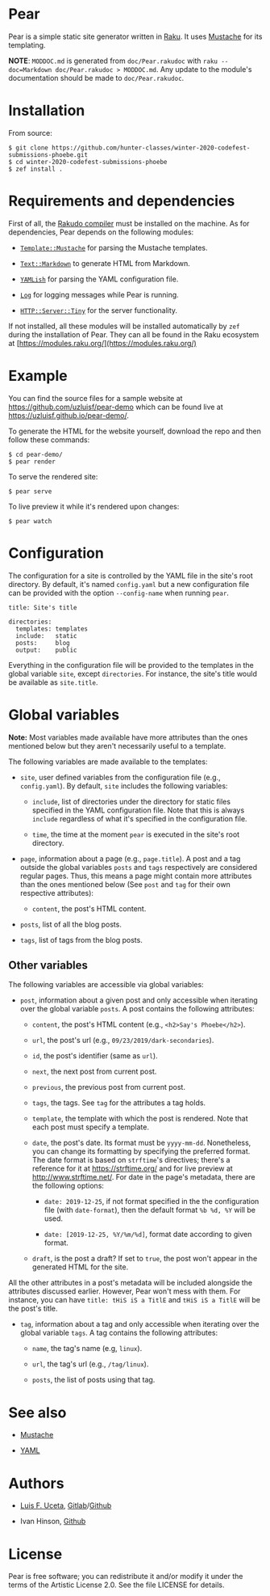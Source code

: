 Pear
====

Pear is a simple static site generator written in [Raku](https://raku.org/). It uses [Mustache](https://mustache.github.io/) for its templating.

**NOTE**: `MODDOC.md` is generated from `doc/Pear.rakudoc` with `raku --doc=Markdown doc/Pear.rakudoc > MODDOC.md`. Any update to the module's documentation should be made to `doc/Pear.rakudoc`.

Installation
============

From source:

    $ git clone https://github.com/hunter-classes/winter-2020-codefest-submissions-phoebe.git
    $ cd winter-2020-codefest-submissions-phoebe
    $ zef install .

Requirements and dependencies
=============================

First of all, the [Rakudo compiler](https://rakudo.org/) must be installed on the machine. As for dependencies, Pear depends on the following modules:

  * [`Template::Mustache`](https://github.com/softmoth/p6-Template-Mustache) for parsing the Mustache templates.

  * [`Text::Markdown`](https://github.com/softmoth/p6-Template-Mustache) to generate HTML from Markdown.

  * [`YAMLish`](https://github.com/Leont/yamlish) for parsing the YAML configuration file.

  * [`Log`](https://github.com/whity/perl6-log) for logging messages while Pear is running.

  * [`HTTP::Server::Tiny`](https://github.com/tokuhirom/p6-HTTP-Server-Tiny) for the server functionality.

If not installed, all these modules will be installed automatically by `zef` during the installation of Pear. They can all be found in the Raku ecosystem at [https://modules.raku.org/](https://modules.raku.org/)

Example
=======

You can find the source files for a sample website at https://github.com/uzluisf/pear-demo which can be found live at https://uzluisf.github.io/pear-demo/.

To generate the HTML for the website yourself, download the repo and then follow these commands:

    $ cd pear-demo/
    $ pear render

To serve the rendered site:

    $ pear serve

To live preview it while it's rendered upon changes:

    $ pear watch

Configuration
=============

The configuration for a site is controlled by the YAML file in the site's root directory. By default, it's named `config.yaml` but a new configuration file can be provided with the option `--config-name` when running `pear`.

    title: Site's title

    directories:
      templates: templates
      include:   static
      posts:     blog
      output:    public

Everything in the configuration file will be provided to the templates in the global variable `site`, except `directories`. For instance, the site's title would be available as `site.title`.

Global variables
================

**Note:** Most variables made available have more attributes than the ones mentioned below but they aren't necessarily useful to a template.

The following variables are made available to the templates:

  * `site`, user defined variables from the configuration file (e.g., `config.yaml`). By default, `site` includes the following variables:

    * `include`, list of directories under the directory for static files specified in the YAML configuration file. Note that this is always `include` regardless of what it's specified in the configuration file.

    * `time`, the time at the moment `pear` is executed in the site's root directory.

  * `page`, information about a page (e.g., `page.title`). A post and a tag outside the global variables `posts` and `tags` respectively are considered regular pages. Thus, this means a page might contain more attributes than the ones mentioned below (See `post` and `tag` for their own respective attributes):

    * `content`, the post's HTML content.

  * `posts`, list of all the blog posts.

  * `tags`, list of tags from the blog posts.

Other variables
---------------

The following variables are accessible via global variables:

  * `post`, information about a given post and only accessible when iterating over the global variable `posts`. A post contains the following attributes:

    * `content`, the post's HTML content (e.g., `<h2>Say's Phoebe</h2>`).

    * `url`, the post's url (e.g., `09/23/2019/dark-secondaries`).

    * `id`, the post's identifier (same as `url`).

    * `next`, the next post from current post.

    * `previous`, the previous post from current post.

    * `tags`, the tags. See `tag` for the attributes a tag holds.

    * `template`, the template with which the post is rendered. Note that each post must specify a template.

    * `date`, the post's date. Its format must be `yyyy-mm-dd`. Nonetheless, you can change its formatting by specifying the preferred format. The date format is based on `strftime`'s directives; there's a reference for it at https://strftime.org/ and for live preview at http://www.strftime.net/. For date in the page's metadata, there are the following options:

      * `date: 2019-12-25`, if not format specified in the the configuration file (with `date-format`), then the default format `%b %d, %Y` will be used.

      * `date: [2019-12-25, %Y/%m/%d]`, format date according to given format.

    * `draft`, is the post a draft? If set to `true`, the post won't appear in the generated HTML for the site.

All the other attributes in a post's metadata will be included alongside the attributes discussed earlier. However, Pear won't mess with them. For instance, you can have `title: tHiS iS a TitlE` and `tHiS iS a TitlE` will be the post's title.

  * `tag`, information about a tag and only accessible when iterating over the global variable `tags`. A tag contains the following attributes:

    * `name`, the tag's name (e.g, `linux`).

    * `url`, the tag's url (e.g., `/tag/linux`).

    * `posts`, the list of posts using that tag.

See also
========

  * [Mustache](https://mustache.github.io/)

  * [YAML](https://yaml.org/)

Authors
=======

  * [Luis F. Uceta](https://uzluisf.gitlab.io/), [Gitlab](https://gitlab.com/uzluisf)/[Github](https://github.com/uzluisf)

  * Ivan Hinson, [Github](https://github.com/ivan-hinson)

License
=======

Pear is free software; you can redistribute it and/or modify it under the terms of the Artistic License 2.0. See the file LICENSE for details.

